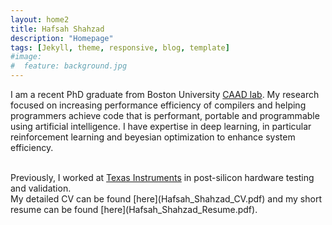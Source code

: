 ```yaml
---
layout: home2
title: Hafsah Shahzad
description: "Homepage"
tags: [Jekyll, theme, responsive, blog, template]
#image:
#  feature: background.jpg
---
```


I am a recent PhD graduate from Boston University <a href="https://www.bu.edu/caadlab/#/" target="_blank">CAAD lab</a>. My research focused on increasing performance efficiency of compilers and helping programmers achieve code that is performant, portable and programmable using artificial intelligence. I have expertise in deep learning, in particular reinforcement learning and beyesian optimization to enhance system efficiency.

<br />
Previously, I worked at <a href="https://www.ti.com/" target="_blank">Texas Instruments</a> in post-silicon hardware testing and validation. 

<br />
My detailed CV can be found [here](Hafsah_Shahzad_CV.pdf) and my short resume can be found [here](Hafsah_Shahzad_Resume.pdf).
